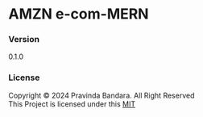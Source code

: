 # AMZN e-com-MERN

### Version
0.1.0

### License
Copyright &copy; 2024 Pravinda Bandara. All Right Reserved <br>
This Project is licensed under this [MIT](LICENSE.txt)
